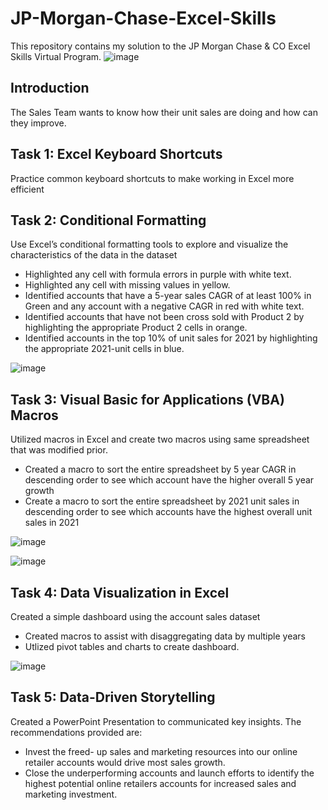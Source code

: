 # JP-Morgan-Chase-Excel-Skills

This repository contains my solution to the JP Morgan Chase & CO Excel Skills Virtual Program. 
![image](https://user-images.githubusercontent.com/80928372/211667844-3e1552d8-ef69-44f4-b629-dcd469463294.png "Cerificate")

## Introduction
The Sales Team wants to know how their unit sales are doing and how can they improve. 
## Task 1: Excel Keyboard Shortcuts
Practice common keyboard shortcuts to make working in Excel more efficient
## Task 2: Conditional Formatting
Use Excel’s conditional formatting tools to explore and visualize the characteristics of the data in the dataset 
-	Highlighted any cell with formula errors in purple with white text.
-	Highlighted any cell with missing values in yellow.
-	Identified accounts that have a 5-year sales CAGR of at least 100% in Green and any account with a negative CAGR in red with white text.
-	Identified accounts that have not been cross sold with Product 2 by highlighting the appropriate Product 2 cells in orange.
-	Identified accounts in the top 10% of unit sales for 2021 by highlighting the appropriate 2021-unit cells in blue.

![image](https://user-images.githubusercontent.com/80928372/211221745-8bc5b5ac-0ee5-4194-b822-ccc5da5a0f5a.png "Conditional Formatting in Excel")

## Task 3: Visual Basic for Applications (VBA) Macros
Utilized macros in Excel and create two macros using same spreadsheet that was modified prior. 
-	Created a macro to sort the entire spreadsheet by 5 year CAGR in descending order to see which account have the higher overall 5 year growth
-	Create a macro to sort the entire spreadsheet by 2021 unit sales in descending order to see which accounts have the highest overall unit sales in 2021 

![image](https://user-images.githubusercontent.com/80928372/211221931-d9e665c1-e6f4-4a23-8976-11b29a6b7009.png "Macro Buttons")

![image](https://user-images.githubusercontent.com/80928372/211222037-8e09aff8-54b0-4b48-b309-5b5d64fdf9ea.png "VBA Code")

## Task 4: Data Visualization in Excel
Created a simple dashboard using the account sales dataset
- Created macros to assist with disaggregating data by multiple years
- Utlized pivot tables and charts to create dashboard. 

![image](https://user-images.githubusercontent.com/80928372/211222660-db3f7b90-c060-4111-b6c6-da311974a792.png "Visualization")
 
## Task 5: Data-Driven Storytelling
Created a PowerPoint Presentation to communicated key insights. The recommendations provided are:
-	Invest the freed- up sales and marketing resources into our online retailer accounts would drive most sales growth.
-	Close the underperforming accounts and launch efforts to identify the highest potential online retailers accounts for increased sales and marketing investment. 



